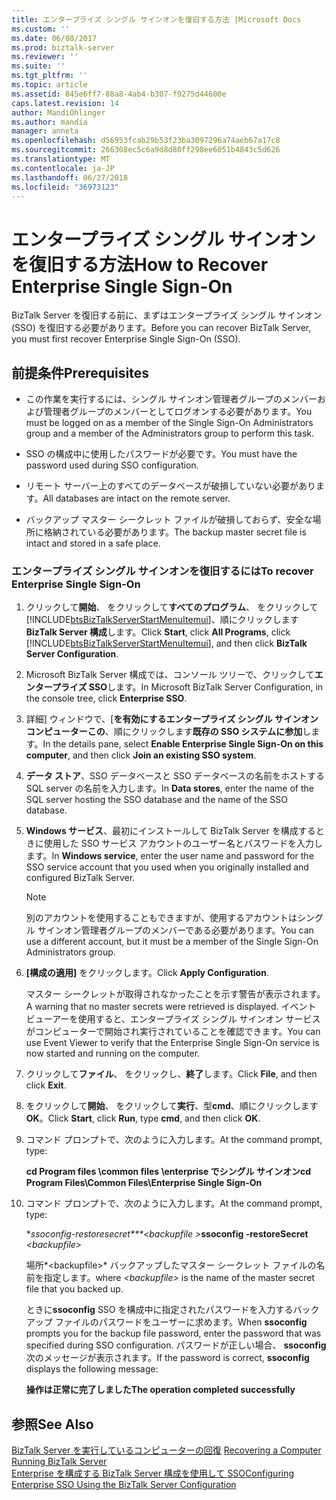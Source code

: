 ```yaml
---
title: エンタープライズ シングル サインオンを復旧する方法 |Microsoft Docs
ms.custom: ''
ms.date: 06/08/2017
ms.prod: biztalk-server
ms.reviewer: ''
ms.suite: ''
ms.tgt_pltfrm: ''
ms.topic: article
ms.assetid: 845e6ff7-88a8-4ab4-b307-f9275d44600e
caps.latest.revision: 14
author: MandiOhlinger
ms.author: mandia
manager: anneta
ms.openlocfilehash: d56953fcab29b53f23ba3097296a74aeb67a17c8
ms.sourcegitcommit: 266308ec5c6a9d8d80ff298ee6051b4843c5d626
ms.translationtype: MT
ms.contentlocale: ja-JP
ms.lasthandoff: 06/27/2018
ms.locfileid: "36973123"
---
```

# <a name="how-to-recover-enterprise-single-sign-on"></a><span data-ttu-id="7692e-102">エンタープライズ シングル サインオンを復旧する方法</span><span class="sxs-lookup"><span data-stu-id="7692e-102">How to Recover Enterprise Single Sign-On</span></span>
<span data-ttu-id="7692e-103">BizTalk Server を復旧する前に、まずはエンタープライズ シングル サインオン (SSO) を復旧する必要があります。</span><span class="sxs-lookup"><span data-stu-id="7692e-103">Before you can recover BizTalk Server, you must first recover Enterprise Single Sign-On (SSO).</span></span>  
  
## <a name="prerequisites"></a><span data-ttu-id="7692e-104">前提条件</span><span class="sxs-lookup"><span data-stu-id="7692e-104">Prerequisites</span></span>  
  
-   <span data-ttu-id="7692e-105">この作業を実行するには、シングル サインオン管理者グループのメンバーおよび管理者グループのメンバーとしてログオンする必要があります。</span><span class="sxs-lookup"><span data-stu-id="7692e-105">You must be logged on as a member of the Single Sign-On Administrators group and a member of the Administrators group to perform this task.</span></span>  
  
-   <span data-ttu-id="7692e-106">SSO の構成中に使用したパスワードが必要です。</span><span class="sxs-lookup"><span data-stu-id="7692e-106">You must have the password used during SSO configuration.</span></span>  
  
-   <span data-ttu-id="7692e-107">リモート サーバー上のすべてのデータベースが破損していない必要があります。</span><span class="sxs-lookup"><span data-stu-id="7692e-107">All databases are intact on the remote server.</span></span>  
  
-   <span data-ttu-id="7692e-108">バックアップ マスター シークレット ファイルが破損しておらず、安全な場所に格納されている必要があります。</span><span class="sxs-lookup"><span data-stu-id="7692e-108">The backup master secret file is intact and stored in a safe place.</span></span>  
  
### <a name="to-recover-enterprise-single-sign-on"></a><span data-ttu-id="7692e-109">エンタープライズ シングル サインオンを復旧するには</span><span class="sxs-lookup"><span data-stu-id="7692e-109">To recover Enterprise Single Sign-On</span></span>  
  
1. <span data-ttu-id="7692e-110">クリックして**開始**、 をクリックして**すべてのプログラム**、 をクリックして[!INCLUDE[btsBizTalkServerStartMenuItemui](../includes/btsbiztalkserverstartmenuitemui-md.md)]、順にクリックします**BizTalk Server 構成**します。</span><span class="sxs-lookup"><span data-stu-id="7692e-110">Click **Start**, click **All Programs**, click [!INCLUDE[btsBizTalkServerStartMenuItemui](../includes/btsbiztalkserverstartmenuitemui-md.md)], and then click **BizTalk Server Configuration**.</span></span>  
  
2. <span data-ttu-id="7692e-111">Microsoft BizTalk Server 構成では、コンソール ツリーで、クリックして**エンタープライズ SSO**します。</span><span class="sxs-lookup"><span data-stu-id="7692e-111">In Microsoft BizTalk Server Configuration, in the console tree, click **Enterprise SSO**.</span></span>  
  
3. <span data-ttu-id="7692e-112">詳細] ウィンドウで、[**を有効にするエンタープライズ シングル サインオン コンピューターこの**、順にクリックします**既存の SSO システムに参加**します。</span><span class="sxs-lookup"><span data-stu-id="7692e-112">In the details pane, select **Enable Enterprise Single Sign-On on this computer**, and then click **Join an existing SSO system**.</span></span>  
  
4. <span data-ttu-id="7692e-113">**データ ストア**、SSO データベースと SSO データベースの名前をホストする SQL server の名前を入力します。</span><span class="sxs-lookup"><span data-stu-id="7692e-113">In **Data stores**, enter the name of the SQL server hosting the SSO database and the name of the SSO database.</span></span>  
  
5. <span data-ttu-id="7692e-114">**Windows サービス**、最初にインストールして BizTalk Server を構成するときに使用した SSO サービス アカウントのユーザー名とパスワードを入力します。</span><span class="sxs-lookup"><span data-stu-id="7692e-114">In **Windows service**, enter the user name and password for the SSO service account that you used when you originally installed and configured BizTalk Server.</span></span>  
  
   > [!NOTE]
   >  <span data-ttu-id="7692e-115">別のアカウントを使用することもできますが、使用するアカウントはシングル サインオン管理者グループのメンバーである必要があります。</span><span class="sxs-lookup"><span data-stu-id="7692e-115">You can use a different account, but it must be a member of the Single Sign-On Administrators group.</span></span>  
  
6. <span data-ttu-id="7692e-116">**[構成の適用]** をクリックします。</span><span class="sxs-lookup"><span data-stu-id="7692e-116">Click **Apply Configuration**.</span></span>  
  
    <span data-ttu-id="7692e-117">マスター シークレットが取得されなかったことを示す警告が表示されます。</span><span class="sxs-lookup"><span data-stu-id="7692e-117">A warning that no master secrets were retrieved is displayed.</span></span> <span data-ttu-id="7692e-118">イベント ビューアーを使用すると、エンタープライズ シングル サインオン サービスがコンピューターで開始され実行されていることを確認できます。</span><span class="sxs-lookup"><span data-stu-id="7692e-118">You can use Event Viewer to verify that the Enterprise Single Sign-On service is now started and running on the computer.</span></span>  
  
7. <span data-ttu-id="7692e-119">クリックして**ファイル**、 をクリックし、**終了**します。</span><span class="sxs-lookup"><span data-stu-id="7692e-119">Click **File**, and then click **Exit**.</span></span>  
  
8. <span data-ttu-id="7692e-120">をクリックして**開始**、 をクリックして**実行**、型**cmd**、順にクリックします**OK**。</span><span class="sxs-lookup"><span data-stu-id="7692e-120">Click **Start**, click **Run**, type **cmd**, and then click **OK**.</span></span>  
  
9. <span data-ttu-id="7692e-121">コマンド プロンプトで、次のように入力します。</span><span class="sxs-lookup"><span data-stu-id="7692e-121">At the command prompt, type:</span></span>  
  
     <span data-ttu-id="7692e-122">**cd Program files \common files \enterprise でシングル サインオン**</span><span class="sxs-lookup"><span data-stu-id="7692e-122">**cd Program Files\Common Files\Enterprise Single Sign-On**</span></span>  
  
10. <span data-ttu-id="7692e-123">コマンド プロンプトで、次のように入力します。</span><span class="sxs-lookup"><span data-stu-id="7692e-123">At the command prompt, type:</span></span>  
  
     <span data-ttu-id="7692e-124">\**ssoconfig-restoresecret\*\*\*\<backupfile  \>*</span><span class="sxs-lookup"><span data-stu-id="7692e-124">**ssoconfig -restoreSecret**  *\<backupfile\>*</span></span>  
  
     <span data-ttu-id="7692e-125">場所*\<backupfile\>* バックアップしたマスター シークレット ファイルの名前を指定します。</span><span class="sxs-lookup"><span data-stu-id="7692e-125">where *\<backupfile\>* is the name of the master secret file that you backed up.</span></span>  
  
     <span data-ttu-id="7692e-126">ときに**ssoconfig** SSO を構成中に指定されたパスワードを入力するバックアップ ファイルのパスワードをユーザーに求めます。</span><span class="sxs-lookup"><span data-stu-id="7692e-126">When **ssoconfig** prompts you for the backup file password, enter the password that was specified during SSO configuration.</span></span> <span data-ttu-id="7692e-127">パスワードが正しい場合、 **ssoconfig**次のメッセージが表示されます。</span><span class="sxs-lookup"><span data-stu-id="7692e-127">If the password is correct, **ssoconfig** displays the following message:</span></span>  
  
     <span data-ttu-id="7692e-128">**操作は正常に完了しました**</span><span class="sxs-lookup"><span data-stu-id="7692e-128">**The operation completed successfully**</span></span>  
  
## <a name="see-also"></a><span data-ttu-id="7692e-129">参照</span><span class="sxs-lookup"><span data-stu-id="7692e-129">See Also</span></span>  
 <span data-ttu-id="7692e-130">[BizTalk Server を実行しているコンピューターの回復](../core/recovering-a-computer-running-biztalk-server.md) </span><span class="sxs-lookup"><span data-stu-id="7692e-130">[Recovering a Computer Running BizTalk Server](../core/recovering-a-computer-running-biztalk-server.md) </span></span>  
 [<span data-ttu-id="7692e-131">Enterprise を構成する BizTalk Server 構成を使用して SSO</span><span class="sxs-lookup"><span data-stu-id="7692e-131">Configuring Enterprise SSO Using the BizTalk Server Configuration</span></span>](http://msdn.microsoft.com/library/f63d1aec-a8c7-4e76-a67f-19af69e252f0)